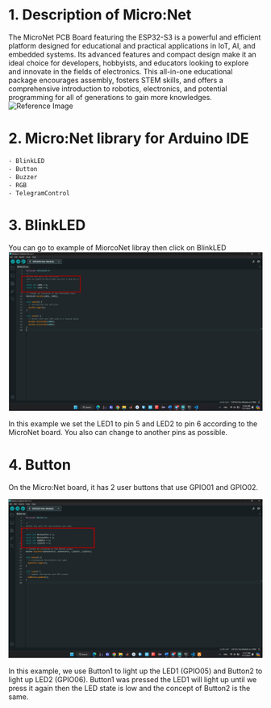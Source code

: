 # 1. Description of Micro:Net
The MicroNet PCB Board featuring the ESP32-S3 is a powerful and efficient platform designed for educational and practical applications in IoT, AI, and embedded systems. Its advanced features and compact design make it an ideal choice for developers, hobbyists, and educators looking to explore and innovate in the fields of electronics. This all-in-one educational package encourages assembly, fosters STEM skills, and offers a comprehensive introduction to robotics, electronics, and potential programming for all of generations to gain more knowledges.
![Reference Image](PIC/MATCHTEAM.png)
# 2. Micro:Net library for Arduino IDE
    - BlinkLED
    - Button
    - Buzzer
    - RGB
    - TelegramControl
# 3. BlinkLED
You can go to example of MiorcoNet libray then click on BlinkLED
![Reference Image](PIC/image.png)

In this example we set the LED1 to pin 5 and LED2 to pin 6 according to the MicroNet board. You also can change to another pins as possible.

# 4. Button

On the Micro:Net board, it has 2 user buttons that use GPIO01 and GPIO02.

![Reference Image](PIC/image1.png)

In this example, we use Button1 to light up the LED1 (GPIO05) and Button2 to light up LED2 (GPIO06). Button1 was pressed the LED1 will light up until we press it again then the LED state is  low and the concept of Button2 is the same.
